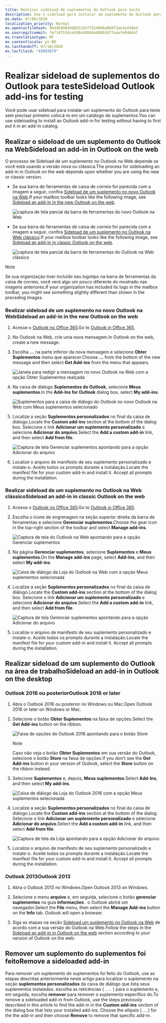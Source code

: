 ```yaml
---
title: Realizar sideload de suplementos do Outlook para teste
description: Use o sideload para instalar um suplemento do Outlook para teste sem precisar primeiro colocá-lo em um catálogo de suplementos.
ms.date: 07/09/2020
localization_priority: Normal
ms.openlocfilehash: 9b44b988ddd6552d5f7d14088a0b6f3ae1e410ed
ms.sourcegitcommit: 7ef14753dce598a5804dad8802df7aaafe046da7
ms.translationtype: MT
ms.contentlocale: pt-BR
ms.lasthandoff: 07/10/2020
ms.locfileid: "45093879"
---
```

# <a name="sideload-outlook-add-ins-for-testing"></a><span data-ttu-id="c45f0-103">Realizar sideload de suplementos do Outlook para teste</span><span class="sxs-lookup"><span data-stu-id="c45f0-103">Sideload Outlook add-ins for testing</span></span>

<span data-ttu-id="c45f0-104">Você pode usar sideload para instalar um suplemento do Outlook para teste sem precisar primeiro colocá-lo em um catálogo de suplementos.</span><span class="sxs-lookup"><span data-stu-id="c45f0-104">You can use sideloading to install an Outlook add-in for testing without having to first put it in an add-in catalog.</span></span>

## <a name="sideload-an-add-in-in-outlook-on-the-web"></a><span data-ttu-id="c45f0-105">Realizar o sideload de um suplemento do Outlook na Web</span><span class="sxs-lookup"><span data-stu-id="c45f0-105">Sideload an add-in in Outlook on the web</span></span>

<span data-ttu-id="c45f0-106">O processo de Sideload de um suplemento no Outlook na Web depende se você está usando a versão nova ou clássica.</span><span class="sxs-lookup"><span data-stu-id="c45f0-106">The process for sideloading an add-in in Outlook on the web depends upon whether you are using the new or classic version.</span></span>

- <span data-ttu-id="c45f0-107">Se sua barra de ferramentas de caixa de correio for parecida com a imagem a seguir, confira [Sideload de um suplemento no novo Outlook na Web](#sideload-an-add-in-in-the-new-outlook-on-the-web).</span><span class="sxs-lookup"><span data-stu-id="c45f0-107">If your mailbox toolbar looks like the following image, see [Sideload an add-in in the new Outlook on the web](#sideload-an-add-in-in-the-new-outlook-on-the-web).</span></span>

    ![captura de tela parcial da barra de ferramentas do novo Outlook na Web](../images/outlook-on-the-web-new-toolbar.png)

- <span data-ttu-id="c45f0-109">Se sua barra de ferramentas de caixa de correio for parecida com a imagem a seguir, confira [Sideload de um suplemento no Outlook na Web clássico](#sideload-an-add-in-in-classic-outlook-on-the-web).</span><span class="sxs-lookup"><span data-stu-id="c45f0-109">If your mailbox toolbar looks like the following image, see [Sideload an add-in in classic Outlook on the web](#sideload-an-add-in-in-classic-outlook-on-the-web).</span></span>

    ![captura de tela parcial da barra de ferramentas do Outlook na Web clássico](../images/outlook-on-the-web-classic-toolbar.png)

> [!NOTE]
> <span data-ttu-id="c45f0-111">Se sua organização tiver incluído seu logotipo na barra de ferramentas da caixa de correio, você verá algo um pouco diferente do mostrado nas imagens anteriores.</span><span class="sxs-lookup"><span data-stu-id="c45f0-111">If your organization has included its logo in the mailbox toolbar, you might see something slightly different than shown in the preceding images.</span></span>

### <a name="sideload-an-add-in-in-the-new-outlook-on-the-web"></a><span data-ttu-id="c45f0-112">Realizar sideload de um suplemento no novo Outlook na Web</span><span class="sxs-lookup"><span data-stu-id="c45f0-112">Sideload an add-in in the new Outlook on the web</span></span>

1. <span data-ttu-id="c45f0-113">Acesse o [Outlook no Office 365](https://outlook.office.com).</span><span class="sxs-lookup"><span data-stu-id="c45f0-113">Go to [Outlook in Office 365](https://outlook.office.com).</span></span>

1. <span data-ttu-id="c45f0-114">No Outlook na Web, crie uma nova mensagem.</span><span class="sxs-lookup"><span data-stu-id="c45f0-114">In Outlook on the web, create a new message.</span></span>

1. <span data-ttu-id="c45f0-115">Escolha **...** na parte inferior da nova mensagem e selecione **Obter Suplementos** menu que aparecer.</span><span class="sxs-lookup"><span data-stu-id="c45f0-115">Choose **...** from the bottom of the new message and then select **Get Add-ins** from the menu that appears.</span></span>

    ![Janela para redigir a mensagem no novo Outlook na Web com a opção Obter Suplementos realçada](../images/outlook-on-the-web-new-get-add-ins.png)

1. <span data-ttu-id="c45f0-117">Na caixa de diálogo **Suplementos do Outlook**, selecione **Meus suplementos**.</span><span class="sxs-lookup"><span data-stu-id="c45f0-117">In the **Add-Ins for Outlook** dialog box, select **My add-ins**.</span></span>

    ![Suplementos para a caixa de diálogo do Outlook no novo Outlook na Web com Meus suplementos selecionado](../images/outlook-on-the-web-new-my-add-ins.png)

1. <span data-ttu-id="c45f0-119">Localize a seção **Suplementos personalizados** no final da caixa de diálogo.</span><span class="sxs-lookup"><span data-stu-id="c45f0-119">Locate the **Custom add-ins** section at the bottom of the dialog box.</span></span> <span data-ttu-id="c45f0-120">Selecione o link **Adicionar um suplemento personalizado** e selecione **Adicionar do arquivo**.</span><span class="sxs-lookup"><span data-stu-id="c45f0-120">Select the **Add a custom add-in** link, and then select **Add from file**.</span></span>

    ![Captura de tela Gerenciar suplementos apontando para a opção Adicionar do arquivo](../images/outlook-sideload-desktop-add-from-file.png)

1. <span data-ttu-id="c45f0-p102">Localize o arquivo de manifesto de seu suplemento personalizado e instale-o. Aceite todos os prompts durante a instalação.</span><span class="sxs-lookup"><span data-stu-id="c45f0-p102">Locate the manifest file for your custom add-in and install it. Accept all prompts during the installation.</span></span>

### <a name="sideload-an-add-in-in-classic-outlook-on-the-web"></a><span data-ttu-id="c45f0-124">Realizar sideload de um suplemento no Outlook na Web clássico</span><span class="sxs-lookup"><span data-stu-id="c45f0-124">Sideload an add-in in classic Outlook on the web</span></span>

1. <span data-ttu-id="c45f0-125">Acesse o [Outlook no Office 365](https://outlook.office.com).</span><span class="sxs-lookup"><span data-stu-id="c45f0-125">Go to [Outlook in Office 365](https://outlook.office.com).</span></span>

1. <span data-ttu-id="c45f0-126">Escolha o ícone de engrenagem na seção superior direita da barra de ferramentas e selecione **Gerenciar suplementos**.</span><span class="sxs-lookup"><span data-stu-id="c45f0-126">Choose the gear icon in the top-right section of the toolbar and select **Manage add-ins**.</span></span>

    ![Captura de tela do Outlook na Web apontando para a opção Gerenciar suplementos](../images/outlook-sideload-web-manage-integrations.png)

1. <span data-ttu-id="c45f0-128">Na página **Gerenciar suplementos**, selecione **Suplementos** e **Meus suplementos**.</span><span class="sxs-lookup"><span data-stu-id="c45f0-128">On the **Manage add-ins** page, select **Add-Ins**, and then select **My add-ins**.</span></span>

    ![Caixa de diálogo da Loja do Outlook na Web com a opção Meus suplementos selecionada](../images/outlook-sideload-store-select-add-ins.png)

1. <span data-ttu-id="c45f0-130">Localize a seção **Suplementos personalizados** no final da caixa de diálogo.</span><span class="sxs-lookup"><span data-stu-id="c45f0-130">Locate the **Custom add-ins** section at the bottom of the dialog box.</span></span> <span data-ttu-id="c45f0-131">Selecione o link **Adicionar um suplemento personalizado** e selecione **Adicionar do arquivo**.</span><span class="sxs-lookup"><span data-stu-id="c45f0-131">Select the **Add a custom add-in** link, and then select **Add from file**.</span></span>

    ![Captura de tela Gerenciar suplementos apontando para a opção Adicionar do arquivo](../images/outlook-sideload-desktop-add-from-file.png)

1. <span data-ttu-id="c45f0-p104">Localize o arquivo de manifesto de seu suplemento personalizado e instale-o. Aceite todos os prompts durante a instalação.</span><span class="sxs-lookup"><span data-stu-id="c45f0-p104">Locate the manifest file for your custom add-in and install it. Accept all prompts during the installation.</span></span>

## <a name="sideload-an-add-in-in-outlook-on-the-desktop"></a><span data-ttu-id="c45f0-135">Realizar sideload de um suplemento do Outlook na área de trabalho</span><span class="sxs-lookup"><span data-stu-id="c45f0-135">Sideload an add-in in Outlook on the desktop</span></span>

### <a name="outlook-2016-or-later"></a><span data-ttu-id="c45f0-136">Outlook 2016 ou posterior</span><span class="sxs-lookup"><span data-stu-id="c45f0-136">Outlook 2016 or later</span></span>

1. <span data-ttu-id="c45f0-137">Abra o Outlook 2016 ou posterior no Windows ou Mac.</span><span class="sxs-lookup"><span data-stu-id="c45f0-137">Open Outlook 2016 or later on Windows or Mac.</span></span>

1. <span data-ttu-id="c45f0-138">Selecione o botão **Obter Suplementos** na faixa de opções.</span><span class="sxs-lookup"><span data-stu-id="c45f0-138">Select the **Get Add-ins** button on the ribbon.</span></span>

    ![Faixa de opções do Outlook 2016 apontando para o botão Store](../images/outlook-sideload-desktop-store.png)

    > [!NOTE]
    > <span data-ttu-id="c45f0-140">Caso não veja o botão **Obter Suplementos** em sua versão do Outlook, selecione o botão **Store** na faixa de opções.</span><span class="sxs-lookup"><span data-stu-id="c45f0-140">If you don't see the **Get Add-ins** button in your version of Outlook, select the **Store** button on the ribbon instead.</span></span>

1. <span data-ttu-id="c45f0-141">Selecione **Suplementos** e, depois, **Meus suplementos**.</span><span class="sxs-lookup"><span data-stu-id="c45f0-141">Select **Add-Ins**, and then select **My add-ins**.</span></span>

    ![Caixa de diálogo da Loja do Outlook 2016 com a opção Meus suplementos selecionada](../images/outlook-sideload-store-select-add-ins.png)

1. <span data-ttu-id="c45f0-143">Localize a seção **Suplementos personalizados** no final da caixa de diálogo.</span><span class="sxs-lookup"><span data-stu-id="c45f0-143">Locate the **Custom add-ins** section at the bottom of the dialog.</span></span> <span data-ttu-id="c45f0-144">Selecione o link **Adicionar um suplemento personalizado** e selecione **Adicionar do arquivo**.</span><span class="sxs-lookup"><span data-stu-id="c45f0-144">Select the **Add a custom add-in** link, and then select **Add from file**.</span></span>

    ![Captura de tela da Loja apontando para a opção Adicionar do arquivo](../images/outlook-sideload-desktop-add-from-file.png)

1. <span data-ttu-id="c45f0-p106">Localize o arquivo de manifesto de seu suplemento personalizado e instale-o. Aceite todos os prompts durante a instalação.</span><span class="sxs-lookup"><span data-stu-id="c45f0-p106">Locate the manifest file for your custom add-in and install it. Accept all prompts during the installation.</span></span>

### <a name="outlook-2013"></a><span data-ttu-id="c45f0-148">Outlook 2013</span><span class="sxs-lookup"><span data-stu-id="c45f0-148">Outlook 2013</span></span>

1. <span data-ttu-id="c45f0-149">Abra o Outlook 2013 no Windows.</span><span class="sxs-lookup"><span data-stu-id="c45f0-149">Open Outlook 2013 on Windows.</span></span>

1. <span data-ttu-id="c45f0-150">Selecione o menu **arquivo** e, em seguida, selecione o botão **gerenciar suplementos** na guia **informações** . o Outlook abrirá um navegador.</span><span class="sxs-lookup"><span data-stu-id="c45f0-150">Select the **File** menu, then select the **Manage Add-ins** button on the **Info** tab. Outlook will open a browser.</span></span>

1. <span data-ttu-id="c45f0-151">Siga as etapas na seção [Sideload um suplemento no Outlook na Web](#sideload-an-add-in-in-outlook-on-the-web) de acordo com a sua versão do Outlook na Web.</span><span class="sxs-lookup"><span data-stu-id="c45f0-151">Follow the steps in the [Sideload an add-in in Outlook on the web](#sideload-an-add-in-in-outlook-on-the-web) section according to your version of Outlook on the web.</span></span>

## <a name="remove-a-sideloaded-add-in"></a><span data-ttu-id="c45f0-152">Remover um suplemento do suplementos foi feito</span><span class="sxs-lookup"><span data-stu-id="c45f0-152">Remove a sideloaded add-in</span></span>

<span data-ttu-id="c45f0-153">Para remover um suplemento do suplementos foi feito do Outlook, use as etapas descritas anteriormente neste artigo para localizar o suplemento na seção **suplementos personalizados** da caixa de diálogo que lista seus suplementos instalados. escolha as reticências ( `...` ) para o suplemento e, em seguida, escolha **remover** para remover o suplemento específico do.</span><span class="sxs-lookup"><span data-stu-id="c45f0-153">To remove a sideloaded add-in from Outlook, use the steps previously described in this article to find the add-in in the **Custom add-ins** section of the dialog box that lists your installed add-ins. Choose the ellipsis (`...`) for the the add-in and then choose **Remove** to remove that specific add-in.</span></span>